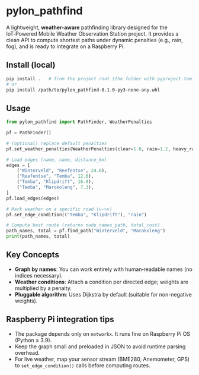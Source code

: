 # pylon_pathfind

A lightweight, **weather-aware** pathfinding library designed for the IoT‑Powered Mobile Weather Observation Station project.
It provides a clean API to compute shortest paths under dynamic penalties (e.g., rain, fog), and is ready to integrate on a Raspberry Pi.

## Install (local)

```bash
pip install .   # from the project root (the folder with pyproject.toml)
# or
pip install /path/to/pylon_pathfind-0.1.0-py3-none-any.whl
```

## Usage

```python
from pylon_pathfind import PathFinder, WeatherPenalties

pf = PathFinder()

# (optional) replace default penalties
pf.set_weather_penalties(WeatherPenalties(clear=1.0, rain=1.2, heavy_rain=1.8, fog=1.4))

# Load edges (name, name, distance_km)
edges = [
    ("Winterveld", "Reefentse", 24.0),
    ("Reefentse", "Temba", 12.0),
    ("Temba", "Klipdrift", 16.0),
    ("Temba", "Marokoleng", 7.3),
]
pf.load_edges(edges)

# Mark weather on a specific road (u->v)
pf.set_edge_condition(("Temba", "Klipdrift"), "rain")

# Compute best route (returns node_names_path, total_cost)
path_names, total = pf.find_path("Winterveld", "Marokoleng")
print(path_names, total)
```

## Key Concepts
- **Graph by names**: You can work entirely with human‑readable names (no indices necessary).
- **Weather conditions**: Attach a condition per directed edge; weights are multiplied by a penalty.
- **Pluggable algorithm**: Uses Dijkstra by default (suitable for non-negative weights).

## Raspberry Pi integration tips
- The package depends only on `networkx`. It runs fine on Raspberry Pi OS (Python ≥ 3.9).
- Keep the graph small and preloaded in JSON to avoid runtime parsing overhead.
- For live weather, map your sensor stream (BME280, Anemometer, GPS) to `set_edge_condition()` calls before computing routes.
